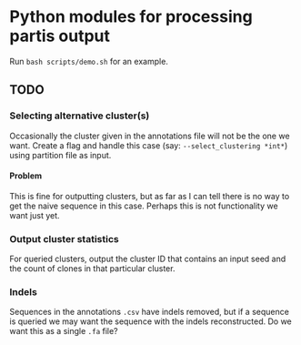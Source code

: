 # Python modules for processing partis output

Run `bash scripts/demo.sh` for an example.

## TODO

### Selecting alternative cluster(s)

Occasionally the cluster given in the annotations file will not be the one we want.
Create a flag and handle this case (say: `--select_clustering *int*`) using partition file as input.

#### Problem

This is fine for outputting clusters, but as far as I can tell there is no way to get the naive sequence in this case.
Perhaps this is not functionality we want just yet.

### Output cluster statistics

For queried clusters, output the cluster ID that contains an input seed and the count of clones in that particular cluster.

### Indels

Sequences in the annotations `.csv` have indels removed, but if a sequence is queried we may want the sequence with the indels reconstructed.
Do we want this as a single `.fa` file?

